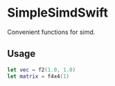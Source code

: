 # SimpleSimdSwift

Convenient functions for simd.

## Usage
```.swift
let vec = f2(1.0, 1.0)
let matrix = f4x4(1)
```
